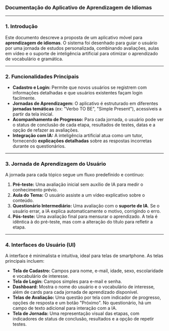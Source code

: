 ### Documentação do Aplicativo de Aprendizagem de Idiomas

---

### 1. Introdução

Este documento descreve a proposta de um aplicativo móvel para **aprendizagem de idiomas**. O sistema foi desenhado para guiar o usuário por uma jornada de estudos personalizada, combinando avaliações, aulas em vídeo e o suporte de inteligência artificial para otimizar o aprendizado de vocabulário e gramática.

---

### 2. Funcionalidades Principais

* **Cadastro e Login:** Permite que novos usuários se registrem com informações detalhadas e que usuários existentes façam login facilmente.
* **Jornadas de Aprendizagem:** O aplicativo é estruturado em diferentes **jornadas temáticas** (ex: "Verbo TO BE", "Simple Present"), acessíveis a partir da tela inicial.
* **Acompanhamento de Progresso:** Para cada jornada, o usuário pode ver o status de conclusão de cada etapa, resultados de testes, datas e a opção de refazer as avaliações.
* **Integração com IA:** A inteligência artificial atua como um tutor, fornecendo **explicações detalhadas** sobre as respostas incorretas durante os questionários.

---

### 3. Jornada de Aprendizagem do Usuário

A jornada para cada tópico segue um fluxo predefinido e contínuo:

1.  **Pré-teste:** Uma avaliação inicial sem auxílio de IA para medir o conhecimento prévio.
2.  **Aula do Tema:** O usuário assiste a um vídeo explicativo sobre o conteúdo.
3.  **Questionário Intermediário:** Uma avaliação com o **suporte de IA**. Se o usuário errar, a IA explica automaticamente o motivo, corrigindo o erro.
4.  **Pós-teste:** Uma avaliação final para mensurar o aprendizado. A tela é idêntica à do pré-teste, mas com a alteração do título para refletir a etapa.

---

### 4. Interfaces do Usuário (UI)

A interface é minimalista e intuitiva, ideal para telas de smartphone. As telas principais incluem:

* **Tela de Cadastro:** Campos para nome, e-mail, idade, sexo, escolaridade e vocabulário de interesse.
* **Tela de Login:** Campos simples para e-mail e senha.
* **Dashboard:** Mostra o nome do usuário e o vocabulário de interesse, além de cards para cada jornada de aprendizado disponível.
* **Telas de Avaliação:** Uma questão por tela com indicador de progresso, opções de resposta e um botão "Próximo". No questionário, há um campo de texto adicional para interação com a IA.
* **Tela de Jornada:** Uma representação visual das etapas, com indicadores de status de conclusão, resultados e a opção de repetir testes.